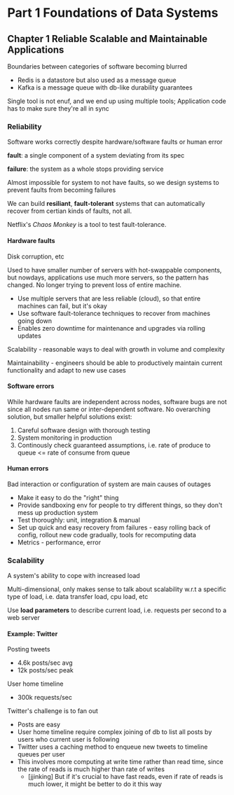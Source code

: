 # Part 1 Foundations of Data Systems

## Chapter 1 Reliable Scalable and Maintainable Applications

Boundaries between categories of software becoming blurred

  - Redis is a datastore but also used as a message queue
  - Kafka is a message queue with db-like durability guarantees
  
Single tool is not enuf, and we end up using multiple tools; Application code has to make sure they're all in sync

### Reliability

Software works correctly despite hardware/software faults or human error

**fault**: a single component of a system deviating from its spec

**failure**: the system as a whole stops providing service

Almost impossible for system to not have faults, so we design systems to prevent faults from becoming failures

We can build **resiliant**, **fault-tolerant** systems that can automatically recover from certian kinds of faults, not all.

Netflix's *Chaos Monkey* is a tool to test fault-tolerance.

#### Hardware faults

Disk corruption, etc

Used to have smaller number of servers with hot-swappable components, but nowdays, applications use much more servers, so the pattern has changed. No longer trying to prevent loss of entire machine.

  - Use multiple servers that are less reliable (cloud), so that entire machines can fail, but it's okay
  - Use software fault-tolerance techniques to recover from machines going down
  - Enables zero downtime for maintenance and upgrades via rolling updates

Scalability - reasonable ways to deal with growth in volume and complexity

Maintainability - engineers should be able to productively maintain current functionality and adapt to new use cases

#### Software errors

While hardware faults are independent across nodes, software bugs are not since all nodes run same or inter-dependent software. No overarching solution, but smaller helpful solutions exist:

1. Careful software design with thorough testing
2. System monitoring in production
3. Continously check guaranteed assumptions, i.e. rate of produce to queue <= rate of consume from queue

#### Human errors

Bad interaction or configuration of system are main causes of outages

- Make it easy to do the "right" thing
- Provide sandboxing env for people to try different things, so they don't mess up production system
- Test thoroughly: unit, integration & manual
- Set up quick and easy recovery from failures - easy rolling back of config, rollout new code gradually, tools for recomputing data
- Metrics - performance, error

### Scalability

A system's ability to cope with increased load

Multi-dimensional, only makes sense to talk about scalability w.r.t a specific type of load, i.e. data transfer load, cpu load, etc

Use **load parameters** to describe current load, i.e. requests per second to a web server

#### Example: Twitter

Posting tweets

- 4.6k posts/sec avg
- 12k posts/sec peak

User home timeline

- 300k requests/sec

Twitter's challenge is to fan out

- Posts are easy
- User home timeline require complex joining of db to list all posts by users who current user is following
- Twitter uses a caching method to enqueue new tweets to timeline queues per user
- This involves more computing at write time rather than read time, since the rate of reads is much higher than rate of writes
  - [jjinking] But if it's crucial to have fast reads, even if rate of reads is much lower, it might be better to do it this way

